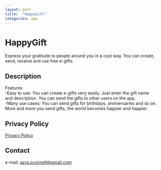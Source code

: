 ```yaml
---
layout: post
title:  "HappyGift"
categories: app
---
```

# HappyGift
Express your gratitude to people around you in a cool way.
You can create, send, receive and use free e-gifts. 

## Description
Features  
-Easy to use: You can create e-gifts very easily. Just enter the gift name and description. You can send the gifts to other users on the app.  
-Many use cases: You can send gifts for birthdays, anniversaries and so on. More and more you send gifts, the world becomes happier and happier.

## Privacy Policy
[Privacy Policy](https://main--app-museum.netlify.app/privacy/policy/2024/10/05/happygift-privacy-policy)

## Contact
e-mail: azra.oconnell@gmail.com